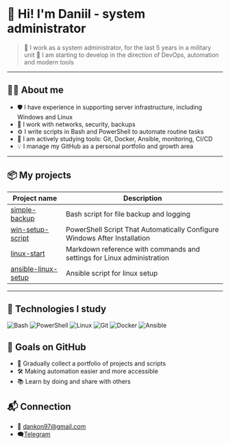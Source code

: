 # 👋 Hi! I'm Daniil - system administrator

> 🧰 I work as a system administrator, for the last 5 years in a military unit
> 🚀 I am starting to develop in the direction of DevOps, automation and modern tools

---

## 🧑‍💻 About me

- 🛡 I have experience in supporting server infrastructure, including Windows and Linux
- 🔐 I work with networks, security, backups
- ⚙️ I write scripts in Bash and PowerShell to automate routine tasks
- 📘 I am actively studying tools: Git, Docker, Ansible, monitoring, CI/CD
- 💡 I manage my GitHub as a personal portfolio and growth area

---

## 📦 My projects

| Project name | Description |
|------------------|----------|
| [simple-backup](https://github.com/dankon97/simple-backup) | Bash script for file backup and logging |
| [win-setup-script](https://github.com/dankon97/win-setup-script) | PowerShell Script That Automatically Configure Windows After Installation |
| [linux-start](https://github.com/dankon97/linux-start) | Markdown reference with commands and settings for Linux administration |
| [ansible-linux-setup](https://github.com/dankon97/ansible-linux-setup.git) | Ansible script for linux setup |
---

## 🔧 Technologies I study

![Bash](https://img.shields.io/badge/Bash-🖥-black?style=flat-square)
![PowerShell](https://img.shields.io/badge/PowerShell-💻-blue?style=flat-square)
![Linux](https://img.shields.io/badge/Linux-🐧-orange?style=flat-square)
![Git](https://img.shields.io/badge/Git-📁-red?style=flat-square)
![Docker](https://img.shields.io/badge/Docker-🐳-blue?style=flat-square)
![Ansible](https://img.shields.io/badge/Ansible-🔁-black?style=flat-square)


## 🎯 Goals on GitHub

- 📌 Gradually collect a portfolio of projects and scripts
- 🛠 Making automation easier and more accessible
- 📚 Learn by doing and share with others
  
## 📬 Connection

- 📧 dankon97@gmail.com
- 🗨️[Telegram](https://t.me/dannykondre)
